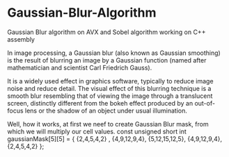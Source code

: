# Gaussian-Blur-Algorithm
Gaussian Blur algorithm on AVX and Sobel algorithm working on C++ assembly

In image processing, a Gaussian blur (also known as Gaussian smoothing) is the result of blurring 
an image by a Gaussian function (named after mathematician and scientist Carl Friedrich Gauss).

It is a widely used effect in graphics software, typically to reduce image noise and reduce detail. 
The visual effect of this blurring technique is a smooth blur resembling that of viewing the image through a translucent screen, distinctly different from 
the bokeh effect produced by an out-of-focus lens or the shadow of an object under usual illumination.

Well, how it works, at first we neef to create Gaussian Blur mask, from which we will multiply our cell values.
const unsigned short int gaussianMask[5][5] = {
	{2,4,5,4,2} ,
	{4,9,12,9,4},
	{5,12,15,12,5},
	{4,9,12,9,4},
	{2,4,5,4,2}
};
